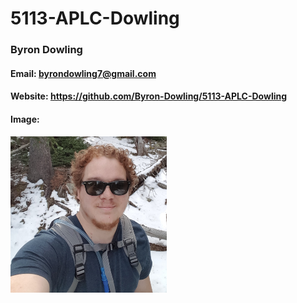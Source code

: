 # 5113-APLC-Dowling
### Byron Dowling
#### Email: byrondowling7@gmail.com
#### Website: https://github.com/Byron-Dowling/5113-APLC-Dowling
#### Image:
<img src="https://github.com/Byron-Dowling/Assets/blob/main/Images/20161009_112242%20(2).jpg?raw=true" width="250" height="250" />
